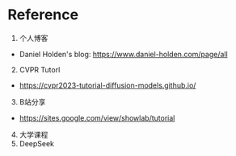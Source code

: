 # Reference

1. 个人博客
- Daniel Holden's blog: https://www.daniel-holden.com/page/all
2. CVPR Tutorl
- https://cvpr2023-tutorial-diffusion-models.github.io/
3. B站分享
- https://sites.google.com/view/showlab/tutorial
4. 大学课程
5. DeepSeek
